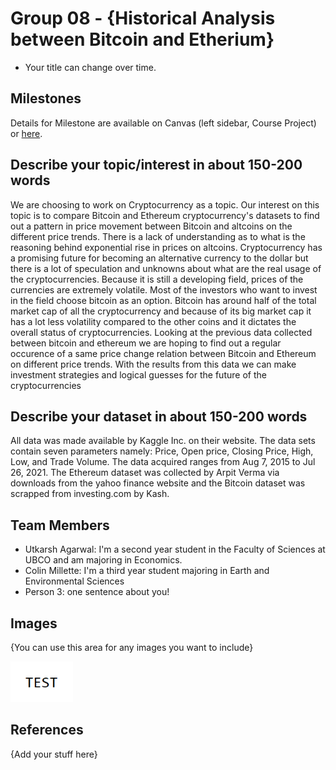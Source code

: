 
# Group 08 - {Historical Analysis between Bitcoin and Etherium}

- Your title can change over time.

## Milestones

Details for Milestone are available on Canvas (left sidebar, Course Project) or [here](https://firas.moosvi.com/courses/data301/project/milestone01.html).

## Describe your topic/interest in about 150-200 words

We are choosing to work on Cryptocurrency as a topic. Our interest on this topic is to compare Bitcoin and Ethereum cryptocurrency's datasets to find out a pattern in price movement between Bitcoin and altcoins on the different price trends. There is a lack of understanding as to what is the reasoning behind exponential rise in prices on altcoins. Cryptocurrency has a promising future for becoming an alternative currency to the dollar but there is a lot of speculation and unknowns about what are the real usage of the cryptocurrencies. Because it is still a developing field, prices of the currencies are extremely volatile. Most of the investors who want to invest in the field choose bitcoin as an option. Bitcoin has around half of the total market cap of all the cryptocurrency and because of its big market cap it has a lot less volatility compared to the other coins and it dictates the overall status of cryptocurrencies. Looking at the previous data collected between bitcoin and ethereum we are hoping to find out a regular occurence of a same price change relation between Bitcoin and Ethereum on different price trends. With the results from this data we can make investment strategies and logical guesses for the future of the cryptocurrencies


## Describe your dataset in about 150-200 words

All data was made available by Kaggle Inc. on their website. The data sets contain seven parameters namely: Price, Open price, Closing Price, High, Low, and Trade Volume. The data acquired ranges from  Aug 7, 2015 to Jul 26, 2021. The Ethereum dataset was collected by Arpit Verma via downloads from the yahoo finance website and the Bitcoin dataset was scrapped from investing.com by Kash.

## Team Members

- Utkarsh Agarwal: I'm a second year student in the Faculty of Sciences at UBCO and am majoring in Economics.
- Colin Millette: I'm a third year student majoring in Earth and Environmental Sciences
- Person 3: one sentence about you!

## Images

{You can use this area for any images you want to include}

<img src ="images/test.png" width="100px">

## References

{Add your stuff here}



